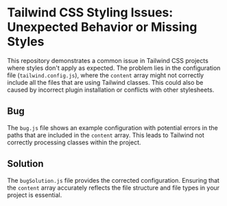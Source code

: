 # Tailwind CSS Styling Issues: Unexpected Behavior or Missing Styles

This repository demonstrates a common issue in Tailwind CSS projects where styles don't apply as expected. The problem lies in the configuration file (`tailwind.config.js`), where the `content` array might not correctly include all the files that are using Tailwind classes.  This could also be caused by incorrect plugin installation or conflicts with other stylesheets. 

## Bug

The `bug.js` file shows an example configuration with potential errors in the paths that are included in the `content` array.  This leads to Tailwind not correctly processing classes within the project.

## Solution

The `bugSolution.js` file provides the corrected configuration. Ensuring that the `content` array accurately reflects the file structure and file types in your project is essential.